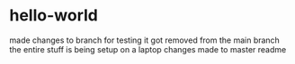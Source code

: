 # hello-world
made changes to branch for testing
it got removed from the main branch
the entire stuff is being setup on a laptop
changes made to master readme
